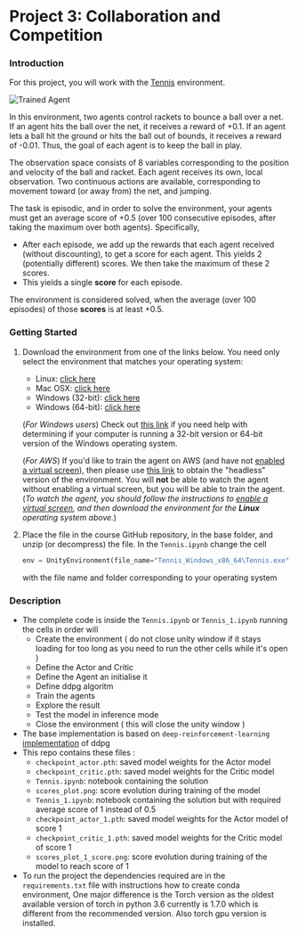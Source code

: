 [//]: # (Image References)

[image1]: https://user-images.githubusercontent.com/10624937/42135623-e770e354-7d12-11e8-998d-29fc74429ca2.gif "Trained Agent"
[image2]: https://user-images.githubusercontent.com/10624937/42135622-e55fb586-7d12-11e8-8a54-3c31da15a90a.gif "Soccer"


# Project 3: Collaboration and Competition

### Introduction

For this project, you will work with the [Tennis](https://github.com/Unity-Technologies/ml-agents/blob/master/docs/Learning-Environment-Examples.md#tennis) environment.

![Trained Agent][image1]

In this environment, two agents control rackets to bounce a ball over a net. If an agent hits the ball over the net, it receives a reward of +0.1.  If an agent lets a ball hit the ground or hits the ball out of bounds, it receives a reward of -0.01.  Thus, the goal of each agent is to keep the ball in play.

The observation space consists of 8 variables corresponding to the position and velocity of the ball and racket. Each agent receives its own, local observation.  Two continuous actions are available, corresponding to movement toward (or away from) the net, and jumping. 

The task is episodic, and in order to solve the environment, your agents must get an average score of +0.5 (over 100 consecutive episodes, after taking the maximum over both agents). Specifically,

- After each episode, we add up the rewards that each agent received (without discounting), to get a score for each agent. This yields 2 (potentially different) scores. We then take the maximum of these 2 scores.
- This yields a single **score** for each episode.

The environment is considered solved, when the average (over 100 episodes) of those **scores** is at least +0.5.

### Getting Started

1. Download the environment from one of the links below.  You need only select the environment that matches your operating system:
    - Linux: [click here](https://s3-us-west-1.amazonaws.com/udacity-drlnd/P3/Tennis/Tennis_Linux.zip)
    - Mac OSX: [click here](https://s3-us-west-1.amazonaws.com/udacity-drlnd/P3/Tennis/Tennis.app.zip)
    - Windows (32-bit): [click here](https://s3-us-west-1.amazonaws.com/udacity-drlnd/P3/Tennis/Tennis_Windows_x86.zip)
    - Windows (64-bit): [click here](https://s3-us-west-1.amazonaws.com/udacity-drlnd/P3/Tennis/Tennis_Windows_x86_64.zip)
    
    (_For Windows users_) Check out [this link](https://support.microsoft.com/en-us/help/827218/how-to-determine-whether-a-computer-is-running-a-32-bit-version-or-64) if you need help with determining if your computer is running a 32-bit version or 64-bit version of the Windows operating system.

    (_For AWS_) If you'd like to train the agent on AWS (and have not [enabled a virtual screen](https://github.com/Unity-Technologies/ml-agents/blob/master/docs/Training-on-Amazon-Web-Service.md)), then please use [this link](https://s3-us-west-1.amazonaws.com/udacity-drlnd/P3/Tennis/Tennis_Linux_NoVis.zip) to obtain the "headless" version of the environment.  You will **not** be able to watch the agent without enabling a virtual screen, but you will be able to train the agent.  (_To watch the agent, you should follow the instructions to [enable a virtual screen](https://github.com/Unity-Technologies/ml-agents/blob/master/docs/Training-on-Amazon-Web-Service.md), and then download the environment for the **Linux** operating system above._)


2. Place the file in the course GitHub repository, in the base folder, and unzip (or decompress) the file. In the `Tennis.ipynb` change the cell 
    ```python
   env = UnityEnvironment(file_name="Tennis_Windows_x86_64\Tennis.exe")
   ```
   with the file name and folder corresponding to your operating system

### Description

*   The complete code is inside the `Tennis.ipynb` or `Tennis_1.ipynb` running the cells in order will 
    *   Create the environment ( do not close unity window if it stays loading for too long as you need to run the other cells while it's open )
    *   Define the Actor and Critic
    *   Define the Agent an initialise it
    *   Define ddpg algoritm
    *   Train the agents
    *   Explore the result
    *   Test the model in inference mode
    *   Close the environment ( this will close the unity window )
*   The base implementation is based on `deep-reinforcement-learning` [implementation](https://github.com/udacity/deep-reinforcement-learning/tree/master/ddpg-pendulum) of ddpg 
*   This repo contains these files :
    - `checkpoint_actor.pth`: saved model weights for the Actor model
    - `checkpoint_critic.pth`: saved model weights for the Critic model
    - `Tennis.ipynb`: notebook containing the solution
    - `scores_plot.png`: score evolution during training of the model
    - `Tennis_1.ipynb`: notebook containing the solution but with required average score of 1 instead of 0.5
    - `checkpoint_actor_1.pth`: saved model weights for the Actor model of score 1
    - `checkpoint_critic_1.pth`: saved model weights for the Critic model of score 1
    - `scores_plot_1_score.png`: score evolution during training of the model to reach score of 1
*   To run the project the dependencies required are in the `requirements.txt` file with instructions how to create conda environment, One major difference is the Torch version as the oldest available version of torch in python 3.6 currently is 1.7.0 which is different from the recommended version. Also torch gpu version is installed.